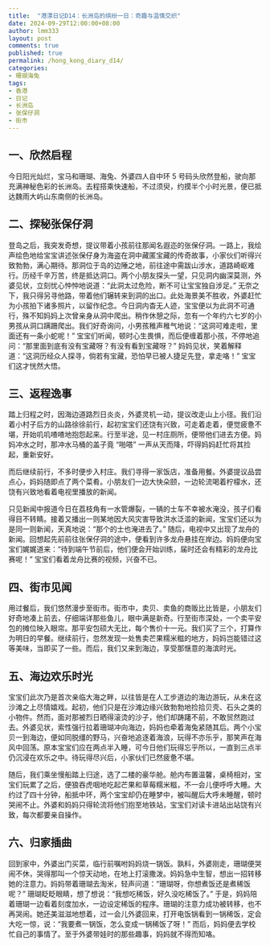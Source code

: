 ```yaml
---
title:  "港漂日记D14：长洲岛的缤纷一日：奇趣与温情交织"
date: 2024-09-29T12:00:00+08:00
author: lmm333
layout: post
comments: true
published: true
permalink: /hong_kong_diary_d14/
categories:
- 珊瑚海兔
tags:
- 香港
- 日记
- 长洲岛
- 张保仔洞
- 街市
---
```


## 一、欣然启程
今日阳光灿烂，宝马和珊瑚、海兔、外婆四人自中环 5 号码头欣然登船，驶向那充满神秘色彩的长洲岛。去程搭乘快速船，不过须臾，约摸半个小时光景，便已抵达魏雨大屿山东南侧的长洲岛。

<!--more-->

## 二、探秘张保仔洞

登岛之后，我突发奇想，提议带着小孩前往那闻名遐迩的张保仔洞。一路上，我绘声绘色地给宝宝讲述张保仔身为海盗在洞中藏匿宝藏的传奇故事，小家伙们听得兴致勃勃，满心期待。那洞位于岛的边陲之地，前往途中需跋山涉水，道路崎岖难行。历经千辛万苦，终是抵达洞口。两个小朋友探头一望，只见洞内幽深莫测，外婆见状，立刻忧心忡忡地说道：“此洞太过危险，断不可让宝宝独自涉足。” 无奈之下，我只得另寻他路，带着他们辗转来到洞的出口。此处海景美不胜收，外婆赶忙为小孩拍下诸多照片，以留作纪念。今日洞内杳无人迹，宝宝便以为此洞不可通行，殊不知妈妈上次曾亲身从洞中爬出。稍作休憩之际，忽有一个年约六七岁的小男孩从洞口蹒跚爬出。我们好奇询问，小男孩稚声稚气地说：“这洞可难走啦，里面还有一条小蛇呢！” 宝宝们听闻，顿时心生畏惧，而后便缠着那小孩，不停地追问：“那里面到底有没有宝藏呀？有没有看到宝藏呀？” 妈妈见状，笑着解释道：“这洞历经众人探寻，倘若有宝藏，恐怕早已被人捷足先登，拿走咯！” 宝宝们这才恍然大悟。

## 三、返程逸事

踏上归程之时，因海边道路烈日炎炎，外婆灵机一动，提议改走山上小径。我们沿着小村子后方的山路徐徐前行，起初宝宝们还饶有兴致，可走着走着，便觉疲惫不堪，开始叽叽喳喳地抱怨起来。行至半途，见一村庄厕所，便带他们进去方便。妈妈冲水之时，那冲水马桶的盖子竟 “啪嗒” 一声从天而降，吓得妈妈赶忙将其捡起，重新安好。

而后继续前行，不多时便步入村庄。我们寻得一家饭店，准备用餐。外婆提议品尝点心，妈妈随即点了两个菜肴。小朋友们一边大快朵颐，一边轮流喝着柠檬水，还饶有兴致地看着电视里播放的新闻。

只见新闻中报道今日在荔枝角有一水管爆裂，一辆的士车不幸被水淹没，孩子们看得目不转睛。接着又播出一则某地因大风灾害导致洪水泛滥的新闻，宝宝们还以为是同一则新闻，天真地说：“那个的士也淹进去了。” 随后，电视中又出现了龙舟的新闻。回想起先前前往张保仔洞的途中，便看到许多龙舟悬挂在岸边。妈妈便向宝宝们娓娓道来：“待到端午节前后，他们便会开始训练，届时还会有精彩的龙舟比赛呢！” 宝宝们看着龙舟比赛的视频，兴奋不已。

## 四、街市见闻

用过餐后，我们悠然漫步至街市。街市中，卖贝、卖鱼的商贩比比皆是，小朋友们好奇地凑上前去，仔细端详那些鱼儿，眼中满是新奇。行至街市深处，一个卖平安包的摊位映入眼帘。那平安包硕大无比，每个售价十一元。我们买了三个，打算作为明日的早餐。继续前行，忽然发现一处售卖芒果糯米糍的地方，妈妈岂能错过这等美味，当即买了一些。而后，我们又来到海边，享受那惬意的海滨时光。

## 五、海边欢乐时光

宝宝们此次乃是首次亲临大海之畔，以往皆是在人工步道边的海边游玩，从未在这沙滩之上尽情嬉戏。起初，他们只是在沙滩边缘兴致勃勃地捡拾贝壳、石头之类的小物件。然而，面对那被烈日晒得滚烫的沙子，他们却踌躇不前，不敢贸然跑过去。外婆见状，索性强行拉着珊瑚冲向海边，妈妈也牵着海兔紧随其后。两个小宝贝一到海边，便如同脱缰的野马，兴奋地追逐着海浪，玩得不亦乐乎，那笑声在海风中回荡。原本宝宝们应在两点半入睡，可今日他们玩得忘乎所以，一直到三点半仍沉浸在欢乐之中。待玩得尽兴后，小家伙们已然疲惫不堪。

随后，我们乘坐慢船踏上归途，选了二楼的豪华舱。舱内布置温馨，桌椅相对，宝宝们玩累了之后，便狼吞虎咽地吃起芒果和草莓糯米糍，不一会儿便呼呼大睡。大约过了四十分钟，船抵中环，两个宝宝却仍在睡梦中，被叫醒后大呼未睡醒，顿时哭闹不止。外婆和妈妈只得轮流将他们抱至地铁站，宝宝们对读卡进站出站饶有兴致，每次都要亲自操作。

## 六、归家插曲

回到家中，外婆出门买菜，临行前嘱咐妈妈烧一锅饭。孰料，外婆刚走，珊瑚便哭闹不休，哭得那叫一个惊天动地，在地上打滚撒泼。妈妈急中生智，想出一招转移她的注意力。妈妈带着珊瑚去淘米，轻声问道：“珊瑚呀，你想煮饭还是煮稀饭呢？” 珊瑚眨眨眼睛，想了想说：“我想吃稀饭，好久没吃稀饭了。” 于是，妈妈陪着珊瑚一边看着刻度加水，一边设定稀饭的程序。珊瑚的注意力成功被转移，也不再哭闹。她还美滋滋地想着，过一会儿外婆回来，打开电饭锅看到一锅稀饭，定会大吃一惊，说：“我要煮一锅饭，怎么变成一锅稀饭了呀！” 而后，妈妈便去学校忙自己的事情了。至于外婆带娃时的那些趣事，妈妈就不得而知咯。
